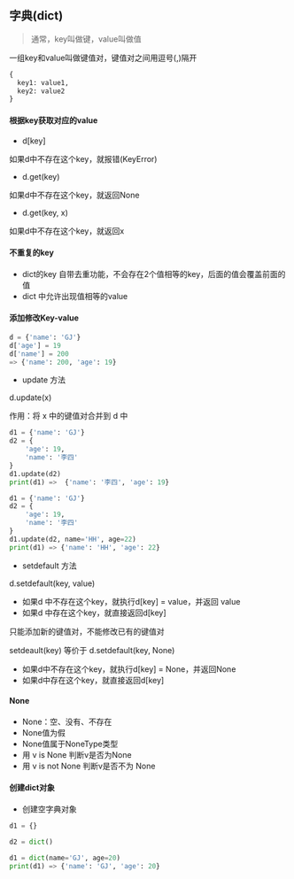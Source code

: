## 字典(dict)

> 通常，key叫做键，value叫做值

一组key和value叫做键值对，键值对之间用逗号(,)隔开

```python
{
  key1: value1,
  key2: value2
}
```

#### 根据key获取对应的value

* d[key]

如果d中不存在这个key，就报错(KeyError)

* d.get(key)

如果d中不存在这个key，就返回None

* d.get(key, x)

如果d中不存在这个key，就返回x

#### 不重复的key

* dict的key 自带去重功能，不会存在2个值相等的key，后面的值会覆盖前面的值
* dict 中允许出现值相等的value

#### 添加修改Key-value

```python
d = {'name': 'GJ'}
d['age'] = 19
d['name'] = 200
=> {'name': 200, 'age': 19}
```

* update 方法

d.update(x)

作用：将 x 中的键值对合并到 d 中

```python
d1 = {'name': 'GJ'}
d2 = {
    'age': 19,
    'name': '李四'
}
d1.update(d2)
print(d1) =>  {'name': '李四', 'age': 19}
```

```python
d1 = {'name': 'GJ'}
d2 = {
    'age': 19,
    'name': '李四'
}
d1.update(d2, name='HH', age=22)
print(d1) => {'name': 'HH', 'age': 22}
```

* setdefault 方法

d.setdefault(key, value)

* 如果d 中不存在这个key，就执行d[key] = value，并返回 value
* 如果d 中存在这个key，就直接返回d[key]

只能添加新的键值对，不能修改已有的键值对

setdeault(key) 等价于 d.setdefault(key, None)

* 如果d中不存在这个key，就执行d[key] = None，并返回None
* 如果d中存在这个key，就直接返回d[key]

#### None

* None：空、没有、不存在
* None值为假
* None值属于NoneType类型
* 用 v is None 判断v是否为None
* 用 v is not None 判断v是否不为 None

#### 创建dict对象

* 创建空字典对象

```python
d1 = {}
```

```python
d2 = dict()
```

```python
d1 = dict(name='GJ', age=20)
print(d1) => {'name': 'GJ', 'age': 20}
```


